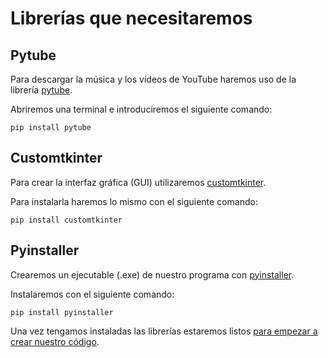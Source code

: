 # Librerías que necesitaremos

## Pytube

Para descargar la música y los vídeos de YouTube haremos uso de la librería [pytube](https://pytube.io/en/latest/user/install.html).

Abriremos una terminal e introduciremos el siguiente comando:

`pip install pytube`

## Customtkinter

Para crear la interfaz gráfica (GUI) utilizaremos [customtkinter](https://customtkinter.tomschimansky.com).

Para instalarla haremos lo mismo con el siguiente comando:

`pip install customtkinter`

## Pyinstaller

Crearemos un ejecutable (.exe) de nuestro programa con [pyinstaller](https://pyinstaller.org/en/stable/).

Instalaremos con el siguiente comando:

`pip install pyinstaller`

Una vez tengamos instaladas las librerías estaremos listos [para empezar a crear nuestro código](imports.md).
